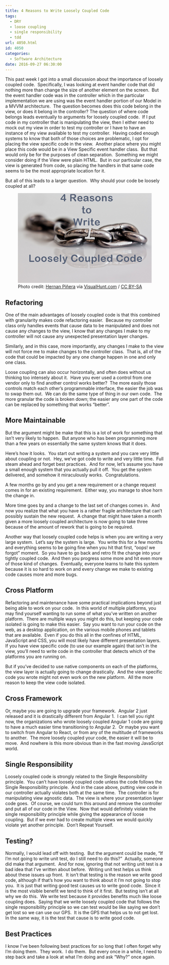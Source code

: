 ```yaml
---
title: 4 Reasons to Write Loosely Coupled Code
tags:
  - DRY
  - loose coupling
  - single responsibility
  - tdd
url: 4050.html
id: 4050
categories:
  - Software Architecture
date: 2016-09-27 06:30:00
---
```


This past week I got into a small discussion about the importance of loosely coupled code.  Specifically, I was looking at event handler code that did nothing more than change the size of another element on the screen.  But the event handler code was in the controller which in the particular implementation we are using was the event handler portion of our Model in a MVVM architecture.  The question becomes does this code belong in the view, or does it belong in the controller? The question of where code belongs leads eventually to arguments for loosely coupled code.  If I put code in my controller that is manipulating the view, then I either need to mock out my view in order to test my controller or I have to have an instance of my view available to test my controller.  Having coded enough systems to know that both of those choices are problematic, I opt for placing the view specific code in the view.  Another place where you might place this code would be in a View Specific event handler class.  But that would only be for the purposes of clean separation.  Something we might consider doing if the View were plain HTML.  But in our particular case, the view is generated from code, so placing the handlers in that same code seems to be the most appropriate location for it.

But all of this leads to a larger question.  Why should your code be loosely coupled at all? <figure>![](/uploads/2016/09/image-2.png "4 Reasons to Write Loosely Coupled Code")<figcaption>Photo credit: [Hernan Piñera](//www.flickr.com/photos/hernanpc/7115374283/) via [VisualHunt.com](//visualhunt.com) / [CC BY-SA](//creativecommons.org/licenses/by-sa/2.0/)</figcaption></figure>

<!-- more -->

Refactoring
-----------

One of the main advantages of loosely coupled code is that this combined with granularity makes code refactoring easier.  Because my controller class only handles events that cause data to be manipulated and does not cause any changes to the view, I know that any changes I make to my controller will not cause any unexpected presentation layer changes.

Similarly, and in this case, more importantly, any changes I make to the view will not force me to make changes to the controller class.  That is, all of the code that could be impacted by any one change happen in one and only one class.

Loose coupling can also occur horizontally, and often does without us thinking too intensely about it.  Have you ever used a control from one vendor only to find another control works better?  The more easily those controls match each other’s programmable interface, the easier the job was to swap them out.  We can do the same type of thing in our own code.  The more granular the code is broken down; the easier any one part of the code can be replaced by something that works “better”.

More Maintainable
-----------------

But the argument might be make that this is a lot of work for something that isn’t very likely to happen.  But anyone who has been programming more than a few years on essentially the same system knows that it does.

Here’s how it looks.  You start out writing a system and you care very little about coupling or not.  Hey, we’ve got code to write and very little time.  Full steam ahead and forget best practices.  And for now, let’s assume you have a small enough system that you actually pull it off.  You get the system delivered, and somehow it miraculously works.  Congratulations.

A few months go by and you get a new requirement or a change request comes in for an existing requirement.  Either way, you manage to shoe horn the change in.

More time goes by and a change to the last set of changes comes in.  And now you realize that what you have is a rather fragile architecture that can’t possibly sustain the new request.  A change that might have taken a month given a more loosely coupled architecture is now going to take three because of the amount of rework that is going to be required.

Another way that loosely coupled code helps is when you are writing a very large system.  Let’s say the system is large.  You write this for a few months and everything seems to be going fine when you hit that first, “oops! we forgot” moment.  So you have to go back and retro fit the change into your tightly coupled code.  And then you progress some more and hit even more of those kind of changes.  Eventually, everyone learns to hate this system because it is so hard to work on and every change we make to existing code causes more and more bugs.

Cross Platform
--------------

Refactoring and maintenance have some practical implications beyond just being able to work on your code.  In this world of multiple platforms, you may find yourself wanting to run some of what you’ve written on another platform.  There are multiple ways you might do this, but keeping your code isolated is going to make this easier.  Say you want to run your code on the web, as a desktop application, on the various mobile phones and tablets that are available.  Even if you do this all in the confines of HTML, JavaScript and CSS, you will most likely have different presentation layers.  If you have view specific code (to use our example again) that isn’t in the view, you’ll need to write code in the controller that detects which of the platforms you are running on.

But if you’ve decided to use native components on each of the platforms, the view layer is actually going to change drastically.  And the view specific code you wrote might not even work on the new platform.  All the more reason to keep the view code isolated.

Cross Framework
---------------

Or, maybe you are going to upgrade your framework.  Angular 2 just released and it is drastically different from Angular 1.  I can tell you right now, the organizations who wrote loosely coupled Angular 1 code are going to have a much easier time transitioning to Angular 2.  Or maybe you want to switch from Angular to React, or from any of the multitude of frameworks to another.  The more loosely coupled your code, the easier it will be to move.  And nowhere is this more obvious than in the fast moving JavaScript world.

Single Responsibility
---------------------

Loosely coupled code is strongly related to the Single Responsibility principle.  You can’t have loosely coupled code unless the code follows the Single Responsibility principle.  And in the case above, putting view code in our controller actually violates both at the same time.  The controller is for manipulating view agnostic data.  The view is where your presentation layer code goes.  Of course, we could turn this around and remove the controller and put all of our code in the View.  Now that would definitely violate the single responsibility principle while giving the appearance of loose coupling.  But if we ever had to create multiple views we would quickly violate yet another principle.  Don’t Repeat Yourself.

Testing?
--------

Normally, I would lead off with testing.  But the argument could be made, “If I’m not going to write unit test, do I still need to do this?”  Actually, someone did make that argument.  And for now, ignoring that not writing unit test is a bad idea that I’ve written about before.  Writing unit test helps us think about these issues up front.  It isn’t that testing is the reason we write good code, although if that’s how you want to think about it I’m not going to stop you.  It is just that writing good test causes us to write good code.  Since it is the most visible benefit we tend to think of it first.  But testing isn’t at all why we do this.  We write test because it provides benefits much like loose coupling does.  Saying that we write loosely coupled code that follows the single responsibility principle so we can test would be like saying we don’t get lost so we can use our GPS.  It is the GPS that helps us to not get lost.  In the same way, it is the test that cause is to write good code.

Best Practices
--------------

I know I’ve been following best practices for so long that I often forget why I’m doing them.  They work.  I do them.  But every once in a while, I need to step back and take a look at what I’m doing and ask “Why?” once again.
